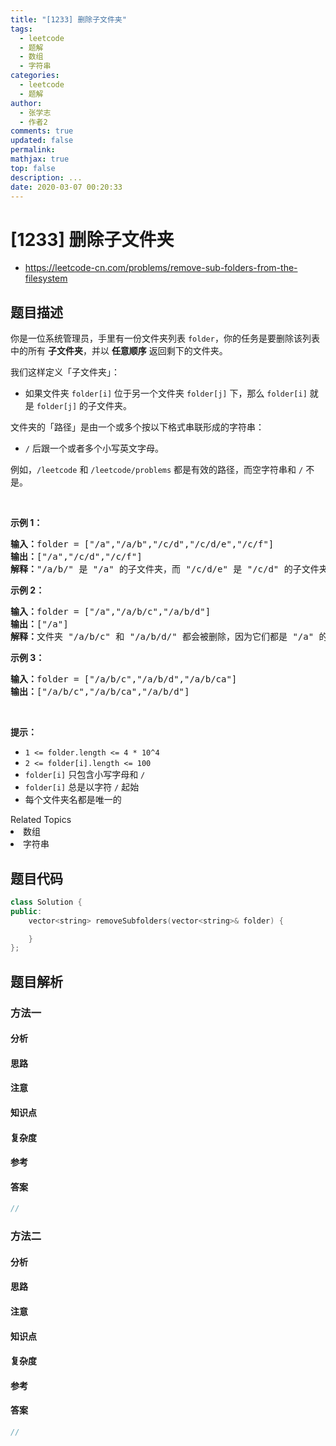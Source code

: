 ```yaml
---
title: "[1233] 删除子文件夹"
tags:
  - leetcode
  - 题解
  - 数组
  - 字符串
categories:
  - leetcode
  - 题解
author:
  - 张学志
  - 作者2
comments: true
updated: false
permalink:
mathjax: true
top: false
description: ...
date: 2020-03-07 00:20:33
---
```



# [1233] 删除子文件夹
* https://leetcode-cn.com/problems/remove-sub-folders-from-the-filesystem


## 题目描述

<p>你是一位系统管理员，手里有一份文件夹列表 <code>folder</code>，你的任务是要删除该列表中的所有 <strong>子文件夹</strong>，并以 <strong>任意顺序</strong> 返回剩下的文件夹。</p>

<p>我们这样定义「子文件夹」：</p>

<ul>
	<li>如果文件夹&nbsp;<code>folder[i]</code>&nbsp;位于另一个文件夹&nbsp;<code>folder[j]</code>&nbsp;下，那么&nbsp;<code>folder[i]</code>&nbsp;就是&nbsp;<code>folder[j]</code>&nbsp;的子文件夹。</li>
</ul>

<p>文件夹的「路径」是由一个或多个按以下格式串联形成的字符串：</p>

<ul>
	<li><code>/</code>&nbsp;后跟一个或者多个小写英文字母。</li>
</ul>

<p>例如，<code>/leetcode</code>&nbsp;和&nbsp;<code>/leetcode/problems</code>&nbsp;都是有效的路径，而空字符串和&nbsp;<code>/</code>&nbsp;不是。</p>

<p>&nbsp;</p>

<p><strong>示例 1：</strong></p>

<pre><strong>输入：</strong>folder = [&quot;/a&quot;,&quot;/a/b&quot;,&quot;/c/d&quot;,&quot;/c/d/e&quot;,&quot;/c/f&quot;]
<strong>输出：</strong>[&quot;/a&quot;,&quot;/c/d&quot;,&quot;/c/f&quot;]
<strong>解释：</strong>&quot;/a/b/&quot; 是 &quot;/a&quot; 的子文件夹，而 &quot;/c/d/e&quot; 是 &quot;/c/d&quot; 的子文件夹。
</pre>

<p><strong>示例 2：</strong></p>

<pre><strong>输入：</strong>folder = [&quot;/a&quot;,&quot;/a/b/c&quot;,&quot;/a/b/d&quot;]
<strong>输出：</strong>[&quot;/a&quot;]
<strong>解释：</strong>文件夹 &quot;/a/b/c&quot; 和 &quot;/a/b/d/&quot; 都会被删除，因为它们都是 &quot;/a&quot; 的子文件夹。
</pre>

<p><strong>示例 3：</strong></p>

<pre><strong>输入：</strong>folder = [&quot;/a/b/c&quot;,&quot;/a/b/d&quot;,&quot;/a/b/ca&quot;]
<strong>输出：</strong>[&quot;/a/b/c&quot;,&quot;/a/b/ca&quot;,&quot;/a/b/d&quot;]
</pre>

<p>&nbsp;</p>

<p><strong>提示：</strong></p>

<ul>
	<li><code>1 &lt;= folder.length&nbsp;&lt;= 4 * 10^4</code></li>
	<li><code>2 &lt;= folder[i].length &lt;= 100</code></li>
	<li><code>folder[i]</code>&nbsp;只包含小写字母和 <code>/</code></li>
	<li><code>folder[i]</code>&nbsp;总是以字符 <code>/</code>&nbsp;起始</li>
	<li>每个文件夹名都是唯一的</li>
</ul>
<div><div>Related Topics</div><div><li>数组</li><li>字符串</li></div></div>


## 题目代码

```cpp
class Solution {
public:
    vector<string> removeSubfolders(vector<string>& folder) {

    }
};
```


## 题目解析


### 方法一

#### 分析

#### 思路

#### 注意

#### 知识点

#### 复杂度

#### 参考

#### 答案

```cpp
//
```


### 方法二

#### 分析

#### 思路

#### 注意

#### 知识点

#### 复杂度

#### 参考

#### 答案

```cpp
//
```


